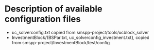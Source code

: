 # Description of available configuration files

- uc_solverconfig.txt copied from smspp-project/tools/ucblock_solver
- InvestmentBlock/{BSPar.txt, uc_solverconfig_investment.txt}, copied from smspp-project/InvestmentBlock/test/config